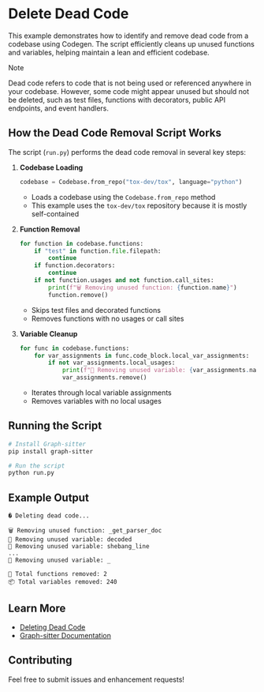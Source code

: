 # Delete Dead Code

This example demonstrates how to identify and remove dead code from a codebase using Codegen. The script efficiently cleans up unused functions and variables, helping maintain a lean and efficient codebase.

> [!NOTE]
> Dead code refers to code that is not being used or referenced anywhere in your codebase. However, some code might appear unused but should not be deleted, such as test files, functions with decorators, public API endpoints, and event handlers.

## How the Dead Code Removal Script Works

The script (`run.py`) performs the dead code removal in several key steps:

1. **Codebase Loading**

   ```python
   codebase = Codebase.from_repo("tox-dev/tox", language="python")
   ```

   - Loads a codebase using the `Codebase.from_repo` method
   - This example uses the `tox-dev/tox` repository because it is mostly self-contained

1. **Function Removal**

   ```python
   for function in codebase.functions:
       if "test" in function.file.filepath:
           continue
       if function.decorators:
           continue
       if not function.usages and not function.call_sites:
           print(f"🗑️ Removing unused function: {function.name}")
           function.remove()
   ```

   - Skips test files and decorated functions
   - Removes functions with no usages or call sites

1. **Variable Cleanup**

   ```python
   for func in codebase.functions:
       for var_assignments in func.code_block.local_var_assignments:
           if not var_assignments.local_usages:
               print(f"🧹 Removing unused variable: {var_assignments.name}")
               var_assignments.remove()
   ```

   - Iterates through local variable assignments
   - Removes variables with no local usages

## Running the Script

```bash
# Install Graph-sitter
pip install graph-sitter

# Run the script
python run.py
```

## Example Output

```
� Deleting dead code...

🗑️ Removing unused function: _get_parser_doc
🧹 Removing unused variable: decoded
🧹 Removing unused variable: shebang_line
...
🧹 Removing unused variable: _

🔧 Total functions removed: 2
📦 Total variables removed: 240
```

## Learn More

- [Deleting Dead Code](https://graph-sitter.com/tutorials/deleting-dead-code)
- [Graph-sitter Documentation](https://graph-sitter.com)

## Contributing

Feel free to submit issues and enhancement requests!
